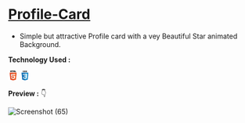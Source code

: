 
# [Profile-Card](https://shubh4grd.github.io/profile-card/)

 - Simple but attractive Profile card with a vey Beautiful Star animated    Background.

**Technology Used :**

   <code><img height="20" src="https://raw.githubusercontent.com/github/explore/80688e429a7d4ef2fca1e82350fe8e3517d3494d/topics/html/html.png"></code>  <code><img height="20" src="https://raw.githubusercontent.com/github/explore/80688e429a7d4ef2fca1e82350fe8e3517d3494d/topics/css/css.png"></code> 
   
**Preview :** 👇

![Screenshot (65)](https://user-images.githubusercontent.com/71748600/104553356-85688200-5660-11eb-9618-d320a69265bb.png)
